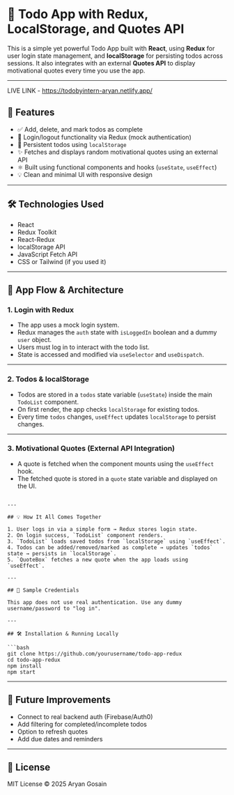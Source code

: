# 📝 Todo App with Redux, LocalStorage, and Quotes API

This is a simple yet powerful Todo App built with **React**, using **Redux** for user login state management, and **localStorage** for persisting todos across sessions. It also integrates with an external **Quotes API** to display motivational quotes every time you use the app.

---

LIVE LINK - https://todobyintern-aryan.netlify.app/

## 🚀 Features

- ✅ Add, delete, and mark todos as complete
- 🔐 Login/logout functionality via Redux (mock authentication)
- 💾 Persistent todos using `localStorage`
- ✨ Fetches and displays random motivational quotes using an external API
- ⚛️ Built using functional components and hooks (`useState`, `useEffect`)
- 💡 Clean and minimal UI with responsive design

---

## 🛠️ Technologies Used

- React
- Redux Toolkit
- React-Redux
- localStorage API
- JavaScript Fetch API
- CSS or Tailwind (if you used it)

---

## 🔄 App Flow & Architecture

### 1. **Login with Redux**

- The app uses a mock login system.
- Redux manages the `auth` state with `isLoggedIn` boolean and a dummy `user` object.
- Users must log in to interact with the todo list.
- State is accessed and modified via `useSelector` and `useDispatch`.

---

### 2. **Todos & localStorage**

- Todos are stored in a `todos` state variable (`useState`) inside the main `TodoList` component.
- On first render, the app checks `localStorage` for existing todos.
- Every time `todos` changes, `useEffect` updates `localStorage` to persist changes.

---

### 3. **Motivational Quotes (External API Integration)**

- A quote is fetched when the component mounts using the `useEffect` hook.
- The fetched quote is stored in a `quote` state variable and displayed on the UI.

````

---

## 💡 How It All Comes Together

1. User logs in via a simple form → Redux stores login state.
2. On login success, `TodoList` component renders.
3. `TodoList` loads saved todos from `localStorage` using `useEffect`.
4. Todos can be added/removed/marked as complete → updates `todos` state → persists in `localStorage`.
5. `QuoteBox` fetches a new quote when the app loads using `useEffect`.

---

## 🧪 Sample Credentials

This app does not use real authentication. Use any dummy username/password to "log in".

---

## 🛠️ Installation & Running Locally

```bash
git clone https://github.com/yourusername/todo-app-redux
cd todo-app-redux
npm install
npm start
````

---

## 📌 Future Improvements

- Connect to real backend auth (Firebase/Auth0)
- Add filtering for completed/incomplete todos
- Option to refresh quotes
- Add due dates and reminders

---

## 📃 License

MIT License © 2025 Aryan Gosain
